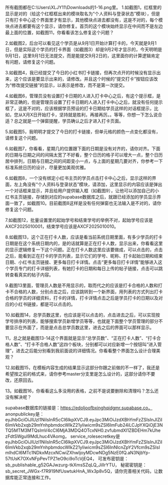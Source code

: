 所有截图都在C:\\Users\\XLJY11\\Downloads的1-16.png里。
1.如截图1，红框里的显示是对的（给这个红框框出来的模块取名为“个人资料与登录状态”模块），但是只有打卡中心这个界面里才有显示，其他模块点进去都没有，这是不对的，每个模块点进去都要有这个显示，请你修复。首页的这个模块始终显示在中间而不是左边最上面的位置，如截图11，你看看该怎么修复这个问题？


2.如截图2，后台可以看见这个学员是从9月1日开始计算打卡的，今天就是9月1日，但是实际这个学员的打卡界面（如截图3）却是9月2号才显示的，今天明明是9月1日，这里9月1日无法提交，而是能提交9月2日的，这里面你的计算逻辑肯定有问题，请修复这个问题。

3.如截图4，我已经提交了今日的小红书打卡链接，但再次点开的时候没有显示出来，这个应该是要显示出来的，请修改。并且这个时候的“提交打卡”按钮应该改为“修改提交链接”的显示，以表示是修改，而不是第一次提交。

4.如截图6，管理员没有设置打卡日期的人进入打卡中心之后，有这个提示框，是非常正确的，但是管理员设置了打卡日期的人进入打卡中心之后，就没有任何提示框了，这是不对的，应该根据学员预设的打卡日期给学员这样的对话框提示，比如，您从X月X日开始打卡，坚持就是胜利，再接再厉。。等等，你想一下怎么说合适？总之就是一个弹窗提醒，学员确认之后才进入打卡页面。


5.如截图5，我明明才提交了今日的打卡链接，但单元格的颜色一点变化都没有，请修复这个问题。


6.如截图7，你看看，星期几的位置跟下面的日期是没有对齐的，请你对齐。下面的日期与日期之间的间隔太宽了不好看，整个日历的格子可以增大一点，整个日历居中排列，日期与日期之间的间距变小一点，与上面的星期几要对齐，你参考一下标准系统日历的设计，尽量更加美观优雅。

6.如截图8，一个没有绑定小红书主页的学员点击打卡中心之后，显示这样的界面，左上角没有“个人资料与登录状态”模块，请添加，这里显示的内容应该是弹出一个对话框来显示，并且给用户提供输入框（如截图9），让他可以添加自己的小红书主页链接，存储到对应的supabase数据库之后，就跟已经添加的学员显示界面一致了，如截图10。目前截图8这样是没有任何弹窗也无法输入是不对的，请你修复这个问题。

7.如截图12，批量设置里的起始学号和结束学号的举例不对，起始学号应该是AXCF2025010001，结束学号应该是AXCF2025010010。

8.如截图13，这个正在打卡人数，应该是看当前系统日期里面，有多少学员的打卡日期是在这个系统日期内的，是的话就算是正在打卡人数，显示出来，你看看这里的显示逻辑修复一下这个问题。正在打卡人数这里应该要做成，可以点击的，点击之后，能看到正在打卡的学员列表，显示它们的学号、昵称、打卡起始日期和结束日期、小红书主页链接、更多每日打卡详情。点击“更多每日打卡详情”能够进入这个学员专门的打卡详细列表，有她打卡的日期和每日上传的帖子链接，点击可以跳转查看真实的帖子内容。

9.截图13里面，管理员人数是不用显示的，取而代之的应该是打卡合格的人数和打卡不合格的人数，分别点击之后，应该跳转到一个新界面，用列表的方式列出打卡合格的学员的详细资料，打卡的详情，打卡详情点击之后是学员打卡的日期以及对应的小红书链接，都是可以点击的。

10.如截图14，总学员数这里，也应该是可以点击的，点击进去之后，可以实现按学号排序的列表，能够搜索学员新增学员等等，也就是下面整个学员管理的部分不要显示在外面了，而是是点击总学员数这里，进去之后的界面可以那样显示。

11，总之就是截图13-14这个界面就是显示“总学员数”、“正在打卡人数”、“打卡合格人数”、“打卡不合格人数”这四个板块，分别都可以对应新增一个按钮叫“进入管理”，进去之后能分别看到我前面说的详细情况。你看看整个界面怎么设计合理美观？

12.如截图15，在模板内容生成的结果显示这部分你跟之前做的不一样了，我还是希望按之前的格式来，请你参考master分支里是怎么设计的，这部分请你不要改，还原回去。

13。如截图16，你看看这么多没用的表格，之前不是说要删除和清理吗？怎么还没有解决呢？

supabase数据库的链接是：https://edoljoofbxinghqidgmr.supabase.co，
anonpublickey是：eyJhbGciOiJIUzI1NiIsInR5cCI6IkpXVCJ9.eyJpc3MiOiJzdXBhYmFzZSIsInJlZiI6ImVkb2xqb29mYnhpbmdocWlkZ21yIiwicm9sZSI6ImFub24iLCJpYXQiOjE3NTQ5MTM3MTQsImV4cCI6MjA3MDQ4OTcxNH0.zvfubmdXl1ZBDEHm7kUhezFdtSWguI9MdLhuc4VAomg，
service_rolesecretkey是eyJhbGciOiJIUzI1NiIsInR5cCI6IkpXVCJ9.eyJpc3MiOiJzdXBhYmFzZSIsInJlZiI6ImVkb2xqb29mYnhpbmdocWlkZ21yIiwicm9sZSI6InNlcnZpY2Vfcm9sZSIsImlhdCI6MTc1NDkxMzcxNCwiZXhwIjoyMDcwNDg5NzE0fQ.aN3NjbYp-57tUsK7OXvNFpPevTPZ1eO9ci9oTcVjEQ4，
可发布密钥是：sb_publishable_g52GAJwzurg-tkXmsSZqLQ_JiIIrYTU，
秘密密钥是：sb_secret_JWGx-f7R919NfUswtukHnA_Wx3p8v5Q，请你完善相关代码，让数据库能正常连接和工作。
